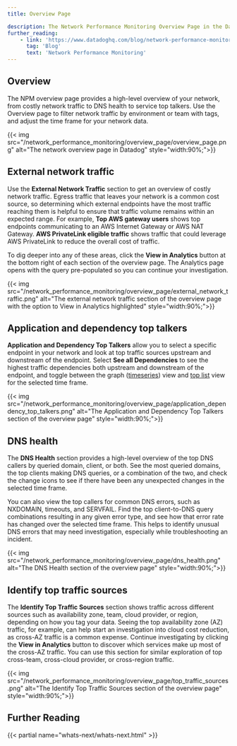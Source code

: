 ```yaml
---
title: Overview Page

description: The Network Performance Monitoring Overview Page in the Datadog UI.
further_reading:
    - link: 'https://www.datadoghq.com/blog/network-performance-monitoring'
      tag: 'Blog'
      text: 'Network Performance Monitoring'
---
```


## Overview

The NPM overview page provides a high-level overview of your network, from costly network traffic to DNS health to service top talkers. Use the Overview page to filter network traffic by environment or team with tags, and adjust the time frame for your network data.

{{< img src="/network_performance_monitoring/overview_page/overview_page.png" alt="The network overview page in Datadog" style="width:90%;">}}

## External network traffic

Use the **External Network Traffic** section to get an overview of costly network traffic. Egress traffic that leaves your network is a common cost source, so determining which external endpoints have the most traffic reaching them is helpful to ensure that traffic volume remains within an expected range. For example, **Top AWS gateway users** shows top endpoints communicating to an AWS Internet Gateway or AWS NAT Gateway. **AWS PrivateLink eligible traffic** shows traffic that could leverage AWS PrivateLink to reduce the overall cost of traffic.

To dig deeper into any of these areas, click the **View in Analytics** button at the bottom right of each section of the overview page. The Analytics page opens with the query pre-populated so you can continue your investigation.

{{< img src="/network_performance_monitoring/overview_page/external_network_traffic.png" alt="The external network traffic section of the overview page with the option to View in Analytics highlighted" style="width:90%;">}}

## Application and dependency top talkers

**Application and Dependency Top Talkers** allow you to select a specific endpoint in your network and look at top traffic sources upstream and downstream of the endpoint. Select **See all Dependencies** to see the highest traffic dependencies both upstream and downstream of the endpoint, and toggle between the graph ([timeseries][1]) view and [top list][2] view for the selected time frame.

{{< img src="/network_performance_monitoring/overview_page/application_dependency_top_talkers.png" alt="The Application and Dependency Top Talkers section of the overview page" style="width:90%;">}}

## DNS health

The **DNS Health** section provides a high-level overview of the top DNS callers by queried domain, client, or both. See the most queried domains, the top clients making DNS queries, or a combination of the two, and check the change icons to see if there have been any unexpected changes in the selected time frame.

You can also view the top callers for common DNS errors, such as NXDOMAIN, timeouts, and SERVFAIL. Find the top client-to-DNS query combinations resulting in any given error type, and see how that error rate has changed over the selected time frame. This helps to identify unusual DNS errors that may need investigation, especially while troubleshooting an incident.

{{< img src="/network_performance_monitoring/overview_page/dns_health.png" alt="The DNS Health section of the overview page" style="width:90%;">}}

## Identify top traffic sources

The **Identify Top Traffic Sources** section shows traffic across different sources such as availability zone, team, cloud provider, or region, depending on how you tag your data. Seeing the top availability zone (AZ) traffic, for example, can help start an investigation into cloud cost reduction, as cross-AZ traffic is a common expense. Continue investigating by clicking the **View in Analytics** button to discover which services make up most of the cross-AZ traffic. You can use this section for similar exploration of top cross-team, cross-cloud provider, or cross-region traffic.

{{< img src="/network_performance_monitoring/overview_page/top_traffic_sources.png" alt="The Identify Top Traffic Sources section of the overview page" style="width:90%;">}}

## Further Reading
{{< partial name="whats-next/whats-next.html" >}}


[1]: /dashboards/widgets/timeseries/
[2]: /dashboards/widgets/top_list/
